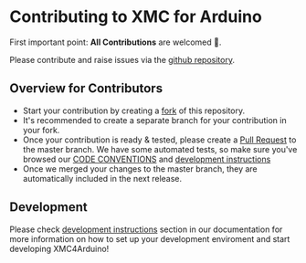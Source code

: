 # Contributing to XMC for Arduino
First important point: **All Contributions** are welcomed :open_hands:.

Please contribute and raise issues via the [github repository](https://github.com/Infineon/XMC-for-Arduino/tree/master).

## Overview for Contributors

- Start your contribution by creating a [fork](https://github.com/Infineon/XMC-for-Arduino/fork) of this repository.
- It's recommended to create a separate branch for your contribution in your fork.
- Once your contribution is ready & tested, please create a [Pull Request](https://github.com/Infineon/XMC-for-Arduino/compare) to the master branch. We have some automated tests, so make sure you've browsed our [CODE CONVENTIONS](CODE_CONVENTIONS.md) and [development instructions](https://xmc-arduino.readthedocs.io/en/latest/development-instructions.html)
- Once we merged your changes to the master branch, they are automatically included in the next release.

## Development 
Please check [development instructions](https://xmc-arduino.readthedocs.io/en/latest/development-instructions.html) section in our documentation for more information on how to set up your development enviroment and start developing XMC4Arduino!